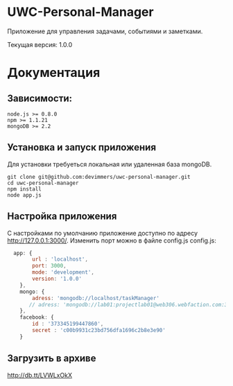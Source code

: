 UWC-Personal-Manager
====================
Приложение для управления задачами, событиями и заметками.

Текущая версия: 1.0.0

Документация
====================
Зависимости:
------------
```  
node.js >= 0.8.0
npm >= 1.1.21
mongoDB >= 2.2
```  

Установка и запуск приложения
-----------------------------
Для установки требуеться локальная или удаленная база mongoDB. 
```  
git clone git@github.com:devimmers/uwc-personal-manager.git
cd uwc-personal-manager
npm install
node app.js
```  
Настройка приложения
--------------------

С настройками по умолчанию приложение доступно по адресу http://127.0.0.1:3000/. Изменить порт можно в файле config.js
config.js:
```javascript
  app: {
        url : 'localhost',
        port: 3000,
        mode: 'development',
        version: '1.0.0'
    },
    mongo: {
        adress: 'mongodb://localhost/taskManager'
       // adress: 'mongodb://lab01:projectlab01@web306.webfaction.com:30718/taskManager'
    },
    facebook: {
        id : '373345199447860',
        secret : 'c00b9931c23bd756dfa1696c2b8e3e90'
    }
```  
Загрузить в архиве
------------------
http://db.tt/LVWLxOkX

